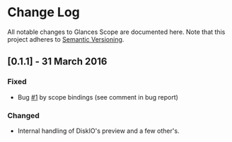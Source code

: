 # Change Log
All notable changes to Glances Scope are documented here.
Note that this project adheres to [Semantic Versioning](http://semver.org/).

## [0.1.1] - 31 March 2016
### Fixed
- Bug [#1](../../issues/1) by scope bindings (see comment in bug report)

### Changed
- Internal handling of DiskIO's preview and a few other's.
